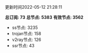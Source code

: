 更新时间2022-05-12 21:28:11

**总订阅: 73**
**总节点: 5383**
**有效节点: 3562**
- ss节点: 3235
- trojan节点: 158
- v2ray节点: 126
- ssr节点: 43
